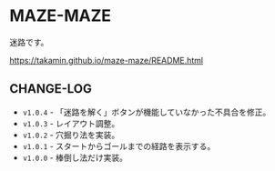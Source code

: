 MAZE-MAZE
=========

迷路です。

https://takamin.github.io/maze-maze/README.html


CHANGE-LOG
----------

* `v1.0.4` - 「迷路を解く」ボタンが機能していなかった不具合を修正。
* `v1.0.3` - レイアウト調整。
* `v1.0.2` - 穴掘り法を実装。
* `v1.0.1` - スタートからゴールまでの経路を表示する。
* `v1.0.0` - 棒倒し法だけ実装。